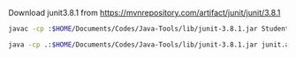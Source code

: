 
Download junit3.8.1 from https://mvnrepository.com/artifact/junit/junit/3.8.1

```bash
javac -cp :$HOME/Documents/Codes/Java-Tools/lib/junit-3.8.1.jar StudentTest.java

java -cp .:$HOME/Documents/Codes/Java-Tools/lib/junit-3.8.1.jar junit.awtui.TestRunner StudentTest
```
